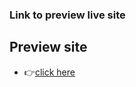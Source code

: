 ### Link to preview live site

## Preview site

- 👉[click here](https://lustrous-macaron-1fa722.netlify.app/)

